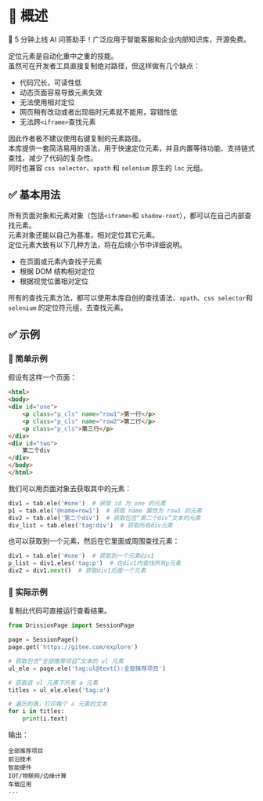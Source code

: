 # 🔦 概述

🚀 5 分钟上线 AI 问答助手！广泛应用于智能客服和企业内部知识库，开源免费。

定位元素是自动化重中之重的技能。  
虽然可在开发者工具直接复制绝对路径，但这样做有几个缺点：

* 代码冗长，可读性低
* 动态页面容易导致元素失效
* 无法使用相对定位
* 网页稍有改动或者出现临时元素就不能用，容错性低
* 无法跨`<iframe>`查找元素

因此作者极不建议使用右键复制的元素路径。  
本库提供一套简洁易用的语法，用于快速定位元素，并且内置等待功能、支持链式查找，减少了代码的复杂性。  
同时也兼容 `css selector`、`xpath` 和 `selenium` 原生的 `loc` 元组。

## ✅️️ 基本用法​

所有页面对象和元素对象（包括`<iframe>`和 `shadow-root`），都可以在自己内部查找元素。  
元素对象还能以自己为基准，相对定位其它元素。  
定位元素大致有以下几种方法，将在后续小节中详细说明。

* 在页面或元素内查找子元素
* 根据 DOM 结构相对定位
* 根据视觉位置相对定位

所有的查找元素方法，都可以使用本库自创的查找语法、`xpath`、`css selector`和 `selenium` 的定位符元组，去查找元素。

## ✅️️ 示例​

### 📌 简单示例​

假设有这样一个页面：

```html
<html>
<body>
<div id="one">
    <p class="p_cls" name="row1">第一行</p>
    <p class="p_cls" name="row2">第二行</p>
    <p class="p_cls">第三行</p>
</div>
<div id="two">
    第二个div
</div>
</body>
</html>
```

我们可以用页面对象去获取其中的元素：

```python
div1 = tab.ele('#one')  # 获取 id 为 one 的元素
p1 = tab.ele('@name=row1')  # 获取 name 属性为 row1 的元素
div2 = tab.ele('第二个div')  # 获取包含“第二个div”文本的元素
div_list = tab.eles('tag:div')  # 获取所有div元素
```

也可以获取到一个元素，然后在它里面或周围查找元素：

```python
div1 = tab.ele('#one')  # 获取到一个元素div1
p_list = div1.eles('tag:p')  # 在div1内查找所有p元素
div2 = div1.next()  # 获取div1后面一个元素
```

### 📌 实际示例​

复制此代码可直接运行查看结果。

```python
from DrissionPage import SessionPage

page = SessionPage()
page.get('https://gitee.com/explore')

# 获取包含“全部推荐项目”文本的 ul 元素
ul_ele = page.ele('tag:ul@text():全部推荐项目')  

# 获取该 ul 元素下所有 a 元素
titles = ul_ele.eles('tag:a')  

# 遍历列表，打印每个 a 元素的文本
for i in titles:  
    print(i.text)
```

输出：

```
全部推荐项目
前沿技术
智能硬件
IOT/物联网/边缘计算
车载应用
...
```